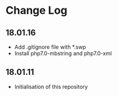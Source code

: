 # Change Log

## 18.01.16
- Add .gitignore file with *.swp
- Install php7.0-mbstring and php7.0-xml

## 18.01.11
- Initialisation of this repository
